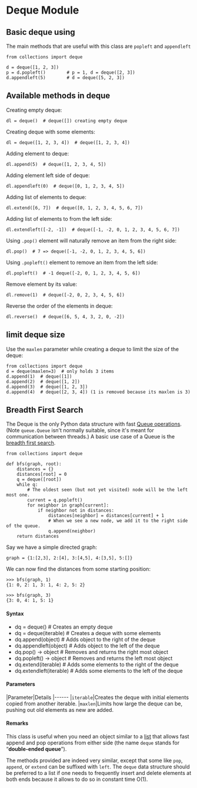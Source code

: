 # Deque Module



## Basic deque using


The main methods that are useful with this class are `popleft` and `appendleft`

```
from collections import deque

d = deque([1, 2, 3])
p = d.popleft()        # p = 1, d = deque([2, 3])
d.appendleft(5)        # d = deque([5, 2, 3])

```



## Available methods in deque


Creating empty deque:

```
dl = deque()  # deque([]) creating empty deque

```

Creating deque with some elements:

```
dl = deque([1, 2, 3, 4])  # deque([1, 2, 3, 4])

```

Adding element to deque:

```
dl.append(5)  # deque([1, 2, 3, 4, 5])

```

Adding element left side of deque:

```
dl.appendleft(0)  # deque([0, 1, 2, 3, 4, 5])

```

Adding list of elements to deque:

```
dl.extend([6, 7])  # deque([0, 1, 2, 3, 4, 5, 6, 7])

```

Adding list of elements to from the left side:

```
dl.extendleft([-2, -1])  # deque([-1, -2, 0, 1, 2, 3, 4, 5, 6, 7])

```

Using `.pop()` element will naturally remove an item from the right side:

```
dl.pop()  # 7 => deque([-1, -2, 0, 1, 2, 3, 4, 5, 6])

```

Using `.popleft()` element to remove an item from the left side:

```
dl.popleft()  # -1 deque([-2, 0, 1, 2, 3, 4, 5, 6])

```

Remove element by its value:

```
dl.remove(1)  # deque([-2, 0, 2, 3, 4, 5, 6])

```

Reverse the order of the elements in deque:

```
dl.reverse()  # deque([6, 5, 4, 3, 2, 0, -2])

```



## limit deque size


Use the `maxlen` parameter while creating a deque to limit the size of the deque:

```
from collections import deque
d = deque(maxlen=3)  # only holds 3 items
d.append(1)  # deque([1])
d.append(2)  # deque([1, 2])
d.append(3)  # deque([1, 2, 3])
d.append(4)  # deque([2, 3, 4]) (1 is removed because its maxlen is 3)

```



## Breadth First Search


The Deque is the only Python data structure with fast [Queue operations](https://en.wikipedia.org/wiki/Queue_(abstract_data_type)). (Note `queue.Queue` isn't normally suitable, since it's meant for communication between threads.) A basic use case of a Queue is the [breadth first search](https://en.wikipedia.org/wiki/Breadth-first_search).

```
from collections import deque

def bfs(graph, root):
    distances = {}
    distances[root] = 0
    q = deque([root])
    while q:
        # The oldest seen (but not yet visited) node will be the left most one.
        current = q.popleft()
        for neighbor in graph[current]:
            if neighbor not in distances:
                distances[neighbor] = distances[current] + 1
                # When we see a new node, we add it to the right side of the queue.
                q.append(neighbor)
    return distances

```

Say we have a simple directed graph:

```
graph = {1:[2,3], 2:[4], 3:[4,5], 4:[3,5], 5:[]}

```

We can now find the distances from some starting position:

```
>>> bfs(graph, 1)
{1: 0, 2: 1, 3: 1, 4: 2, 5: 2}

>>> bfs(graph, 3)
{3: 0, 4: 1, 5: 1}

```



#### Syntax


- dq = deque()            # Creates an empty deque
- dq = deque(iterable)    # Creates a deque with some elements
- dq.append(object)       # Adds object to the right of the deque
- dq.appendleft(object)   # Adds object to the left of the deque
- dq.pop() -> object      # Removes and returns the right most object
- dq.popleft() -> object  # Removes and returns the left most object
- dq.extend(iterable)     # Adds some elements to the right of the deque
- dq.extendleft(iterable) # Adds some elements to the left of the deque



#### Parameters


|Parameter|Details
|------
|`iterable`|Creates the deque with initial elements copied from another iterable.
|`maxlen`|Limits how large the deque can be, pushing out old elements as new are added.



#### Remarks


This class is useful when you need an object similar to a [list](http://stackoverflow.com/documentation/python/209/list#t=201607212033132212776) that allows fast append and pop operations from either side (the name `deque` stands for  “**double-ended queue**”).

The methods provided are indeed very similar, except that some like `pop`, `append`, or `extend` can be suffixed with `left`. The `deque` data structure should be preferred to a list if one needs to frequently insert and delete elements at both ends because it allows to do so in constant time O(1).

